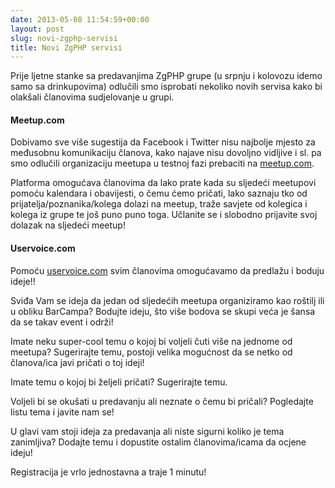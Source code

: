 ```yaml
---
date: 2013-05-08 11:54:59+00:00
layout: post
slug: novi-zgphp-servisi
title: Novi ZgPHP servisi
---
```


Prije ljetne stanke sa predavanjima ZgPHP grupe (u srpnju i kolovozu idemo samo
sa drinkupovima) odlučili smo isprobati nekoliko novih servisa kako bi olakšali
članovima sudjelovanje u grupi.

#### Meetup.com

Dobivamo sve više sugestija da Facebook i Twitter nisu najbolje mjesto za
međusobnu komunikaciju članova, kako najave nisu dovoljno vidljive i sl. pa smo
odlučili organizaciju meetupa u testnoj fazi prebaciti na [meetup.com][meetup].

Platforma omogućava članovima da lako prate kada su sljedeći meetupovi pomoću
kalendara i obavijesti, o čemu ćemo pričati, lako saznaju tko od
prijatelja/poznanika/kolega dolazi na meetup, traže savjete od kolegica i kolega
iz grupe te još puno puno toga. Učlanite se i slobodno prijavite svoj dolazak na
sljedeći meetup!

#### Uservoice.com

Pomoću [uservoice.com][uservoice] svim članovima omogućavamo da predlažu i
boduju ideje!!

Sviđa Vam se ideja da jedan od sljedećih meetupa organiziramo kao roštilj ili u
obliku BarCampa? Bodujte ideju, što više bodova se skupi veća je šansa da se
takav event i održi!

Imate neku super-cool temu o kojoj bi voljeli čuti više na jednome od meetupa?
Sugerirajte temu, postoji velika mogućnost da se netko od članova/ica javi
pričati o toj ideji!

Imate temu o kojoj bi željeli pričati? Sugerirajte temu.

Voljeli bi se okušati u predavanju ali neznate o čemu bi pričali? Pogledajte
listu tema i javite nam se!

U glavi vam stoji ideja za predavanja ali niste sigurni koliko je tema
zanimljiva? Dodajte temu i dopustite ostalim članovima/icama da ocjene ideju!

Registracija je vrlo jednostavna a traje 1 minutu!

[meetup]: http://www.meetup.com/ZgPHP-meetup/
[uservoice]: http://zgphp.uservoice.com/forums/205624-general/filters/top